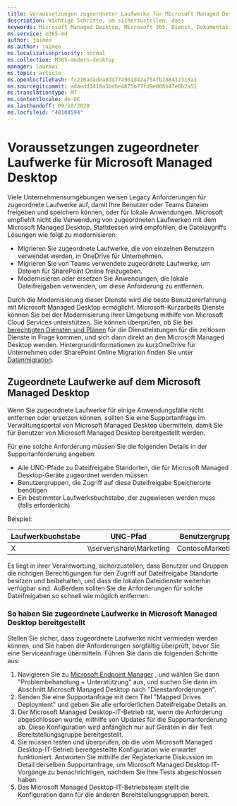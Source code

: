 ```yaml
---
title: Voraussetzungen zugeordneter Laufwerke für Microsoft Managed Desktop
description: Wichtige Schritte, um sicherzustellen, dass
keywords: Microsoft Managed Desktop, Microsoft 365, Dienst, Dokumentation
ms.service: m365-md
author: jaimeo
ms.author: jaimeo
ms.localizationpriority: normal
ms.collection: M365-modern-desktop
manager: laurawi
ms.topic: article
ms.openlocfilehash: fc216adadea8dd774901d42a754fb288412318a1
ms.sourcegitcommit: adaedd1418a3bd6e4875b77fd9e008b47e0b2a51
ms.translationtype: MT
ms.contentlocale: de-DE
ms.lasthandoff: 09/18/2020
ms.locfileid: "48104594"
---
```

#  <a name="prepare-mapped-drives-for-microsoft-managed-desktop"></a>Voraussetzungen zugeordneter Laufwerke für Microsoft Managed Desktop

Viele Unternehmensumgebungen weisen Legacy Anforderungen für zugeordnete Laufwerke auf, damit Ihre Benutzer oder Teams Dateien freigeben und speichern können, oder für lokale Anwendungen. Microsoft empfiehlt nicht die Verwendung von zugeordneten Laufwerken mit dem Microsoft Managed Desktop. Stattdessen wird empfohlen, die Dateizugriffs Lösungen wie folgt zu modernisieren:
  
- Migrieren Sie zugeordnete Laufwerke, die von einzelnen Benutzern verwendet werden, in OneDrive für Unternehmen. 
- Migrieren Sie von Teams verwendete zugeordnete Laufwerke, um Dateien für SharePoint Online freizugeben. 
- Modernisieren oder ersetzen Sie Anwendungen, die lokale Dateifreigaben verwenden, um diese Anforderung zu entfernen.
  
Durch die Modernisierung dieser Dienste wird die beste Benutzererfahrung mit Microsoft Managed Desktop ermöglicht. Microsoft-Kurzarbeits Dienste können Sie bei der Modernisierung ihrer Umgebung mithilfe von Microsoft Cloud Services unterstützen. Sie können überprüfen, ob Sie bei [berechtigten Diensten und Plänen](https://docs.microsoft.com/fasttrack/m365-eligible-services-and-plans) für die Dienstleistungen für die zeitlosen Dienste in Frage kommen, und sich dann direkt an den Microsoft Managed Desktop wenden. Hintergrundinformationen zu kurzOneDrive für Unternehmen oder SharePoint Online Migration finden Sie unter [Datenmigration](https://docs.microsoft.com/fasttrack/o365-data-migration).

## <a name="mapped-drives-on-microsoft-managed-desktop"></a>Zugeordnete Laufwerke auf dem Microsoft Managed Desktop
 
Wenn Sie zugeordnete Laufwerke für einige Anwendungsfälle nicht entfernen oder ersetzen können, sollten Sie eine Supportanfrage im Verwaltungsportal von Microsoft Managed Desktop übermitteln, damit Sie für Benutzer von Microsoft Managed Desktop bereitgestellt werden.
    
Für eine solche Anforderung müssen Sie die folgenden Details in der Supportanforderung angeben: 

- Alle UNC-Pfade zu Dateifreigabe Standorten, die für Microsoft Managed Desktop-Geräte zugeordnet werden müssen 
- Benutzergruppen, die Zugriff auf diese Dateifreigabe Speicherorte benötigen 
- Ein bestimmter Laufwerksbuchstabe, der zugewiesen werden muss (falls erforderlich)

Beispiel:

| Laufwerkbuchstabe | UNC-Pfad | Benutzergruppe |
|--------------|----------|------------|
| X  | \\\server\share\Marketing | ContosoMarketing |

Es liegt in ihrer Verantwortung, sicherzustellen, dass Benutzer und Gruppen die richtigen Berechtigungen für den Zugriff auf Dateifreigabe Standorte besitzen und beibehalten, und dass die lokalen Dateidienste weiterhin verfügbar sind. Außerdem sollten Sie die Anforderungen für solche Dateifreigaben so schnell wie möglich entfernen.

### <a name="to-have-mapped-drives-deployed-in-microsoft-managed-desktop"></a>So haben Sie zugeordnete Laufwerke in Microsoft Managed Desktop bereitgestellt
 
Stellen Sie sicher, dass zugeordnete Laufwerke nicht vermieden werden können, und Sie haben die Anforderungen sorgfältig überprüft, bevor Sie eine Serviceanfrage übermitteln. Führen Sie dann die folgenden Schritte aus:

1. Navigieren Sie zu [Microsoft Endpoint Manager](https://endpoint.microsoft.com/) , und wählen Sie dann "Problembehandlung + Unterstützung" aus, und suchen Sie dann im Abschnitt Microsoft Managed Desktop nach "Dienstanforderungen".  
2. Senden Sie eine Supportanfrage mit dem Titel "Mapped Drives Deployment" und geben Sie alle erforderlichen Dateifreigabe Details an.  
3. Der Microsoft Managed Desktop-IT-Betrieb rät, wenn die Anforderung abgeschlossen wurde, mithilfe von Updates für die Supportanforderung ab. Diese Konfiguration wird anfänglich nur auf Geräten in der Test Bereitstellungsgruppe bereitgestellt.  
4. Sie müssen testen und überprüfen, ob die vom Microsoft Managed Desktop-IT-Betrieb bereitgestellte Konfiguration wie erwartet funktioniert. Antworten Sie mithilfe der Registerkarte Diskussion im Detail derselben Supportanfrage, um Microsoft Managed Desktop IT-Vorgänge zu benachrichtigen, nachdem Sie Ihre Tests abgeschlossen haben.  
5. Das Microsoft Managed Desktop-IT-Betriebsteam stellt die Konfiguration dann für die anderen Bereitstellungsgruppen bereit. 
